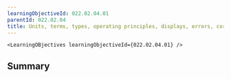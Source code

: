 ```yaml
---
learningObjectiveId: 022.02.04.01
parentId: 022.02.04
title: Units, terms, types, operating principles, displays, errors, corrections
---
```


```tsx eval
<LearningOBjectives learningObjectiveId={022.02.04.01} />
```

## Summary
